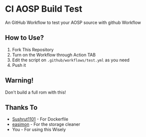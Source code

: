 # CI AOSP Build Test 
An GitHub Workflow to test your AOSP source with github Workflow

## How to Use?
1. Fork This Repository
2. Turn on the Workflow through Action TAB
3. Edit the script on ``` .github/workflows/test.yml ``` as you need
4. Push it

## Warning!
Don't build a full rom with this!

## Thanks To
- [Sushrut1101](https://github.com/Sushrut1101) - For Dockerfile
- [easimon](https://github.com/easimon) - For the storage cleaner
- You - For using this Wisely 